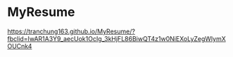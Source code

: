 # MyResume
https://tranchung163.github.io/MyResume/?fbclid=IwAR1A3Y9_aecUok1OcIg_3kHjFL86BiwQT4z1w0NiEXoLyZegWlymXOUCnk4
